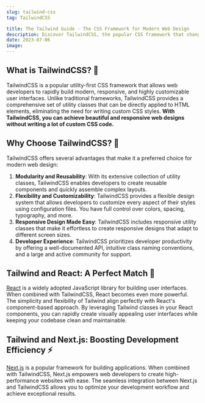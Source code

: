 ```yaml
---
slug: tailwind-css
tag: TailwindCSS

title: The Tailwind Guide - The CSS Framework for Modern Web Design
description: Discover TailwindCSS, the popular CSS framework that changed web design. Learn how to leverage TailwindCSS with React and Next.js to create stunning websites.
date: 2023-07-06
image:
---
```


## What is TailwindCSS? 🎨

TailwindCSS is a popular utility-first CSS framework that allows web developers to rapidly build modern, responsive, and highly customizable user interfaces. Unlike traditional frameworks, TailwindCSS provides a comprehensive set of utility classes that can be directly applied to HTML elements, eliminating the need for writing custom CSS styles. **With TailwindCSS, you can achieve beautiful and responsive web designs without writing a lot of custom CSS code.**

## Why Choose TailwindCSS? 🌟

TailwindCSS offers several advantages that make it a preferred choice for modern web design:

1. **Modularity and Reusability**: With its extensive collection of utility classes, TailwindCSS enables developers to create reusable components and quickly assemble complex layouts.
2. **Flexibility and Customizability**: TailwindCSS provides a flexible design system that allows developers to customize every aspect of their styles using configuration files. You have full control over colors, spacing, typography, and more.
3. **Responsive Design Made Easy**: TailwindCSS includes responsive utility classes that make it effortless to create responsive designs that adapt to different screen sizes.
4. **Developer Experience**: TailwindCSS prioritizes developer productivity by offering a well-documented API, intuitive class naming conventions, and a large and active community for support.

## Tailwind and React: A Perfect Match 🤝

[React](tag/react.md) is a widely adopted JavaScript library for building user interfaces. When combined with TailwindCSS, React becomes even more powerful. The simplicity and flexibility of Tailwind align perfectly with React's component-based approach. By leveraging Tailwind classes in your React components, you can rapidly create visually appealing user interfaces while keeping your codebase clean and maintainable.


## Tailwind and Next.js: Boosting Development Efficiency ⚡

[Next.js](tag/next-js.md) is a popular framework for building applications. When combined with TailwindCSS, Next.js empowers web developers to create high-performance websites with ease. The seamless integration between Next.js and TailwindCSS allows you to optimize your development workflow and achieve exceptional results.
